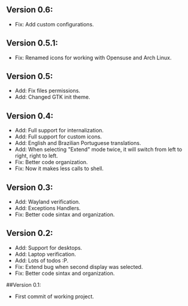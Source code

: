 ## Version 0.6:
  - Fix: Add custom configurations.

## Version 0.5.1:
  - Fix: Renamed icons for working with Opensuse and Arch Linux. 

## Version 0.5:
  - Add: Fix files permissions. 
  - Add: Changed GTK init theme.

## Version 0.4:
  - Add: Full support for internalization. 
  - Add: Full support for custom icons.
  - Add: English and Brazilian Portuguese translations. 
  - Add: When selecting "Extend" mode twice, it will switch from left to right, right to left.
  - Fix: Better code organization. 
  - Fix: Now it makes less calls to shell.

## Version 0.3:
  - Add: Wayland verification.
  - Add: Exceptions Handlers.
  - Fix: Better code sintax and organization.

## Version 0.2:
  - Add: Support for desktops.
  - Add: Laptop verification.
  - Add: Lots of todos :P.
  - Fix: Extend bug when second display was selected.
  - Fix: Better code sintax and organization.

##Version 0.1:
  - First commit of working project.

